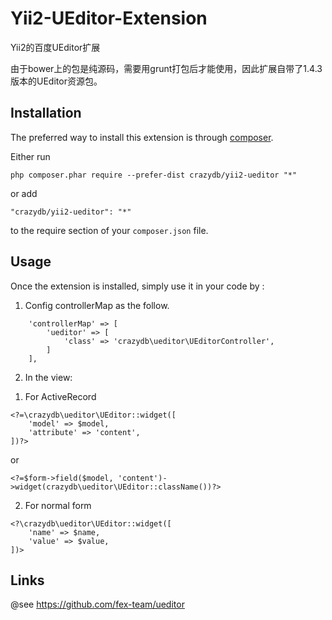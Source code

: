 Yii2-UEditor-Extension
======================
Yii2的百度UEditor扩展


由于bower上的包是纯源码，需要用grunt打包后才能使用，因此扩展自带了1.4.3版本的UEditor资源包。


Installation
------------

The preferred way to install this extension is through [composer](http://getcomposer.org/download/).

Either run

```
php composer.phar require --prefer-dist crazydb/yii2-ueditor "*"
```

or add

```
"crazydb/yii2-ueditor": "*"
```

to the require section of your `composer.json` file.


Usage
-----

Once the extension is installed, simply use it in your code by  :


1. Config controllerMap as the follow.


```
    'controllerMap' => [
        'ueditor' => [
            'class' => 'crazydb\ueditor\UEditorController',
        ]
    ],
```


2. In the view:

1) For ActiveRecord


```
<?=\crazydb\ueditor\UEditor::widget([
    'model' => $model,
    'attribute' => 'content',
])?>
```

or

```
<?=$form->field($model, 'content')->widget(crazydb\ueditor\UEditor::className())?>
```

2) For normal form


```
<?\crazydb\ueditor\UEditor::widget([
    'name' => $name,
    'value' => $value,
])>
```

Links
-----
@see https://github.com/fex-team/ueditor
